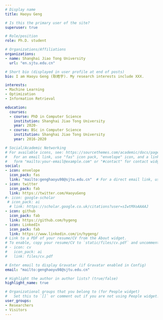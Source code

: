 ```yaml
---
# Display name
title: Haoyu Geng

# Is this the primary user of the site?
superuser: true

# Role/position
role: Ph.D. student

# Organizations/Affiliations
organizations:
- name: Shanghai Jiao Tong University
  url: "en.sjtu.edu.cn"

# Short bio (displayed in user profile at end of posts)
bio: I am Haoyu Geng (耿皓宇). My research interests include XXX.

interests:
- Machine Learning
- Optimization
- Information Retrieval

education:
  courses:
  - course: PhD in Computer Science
    institution: Shanghai Jiao Tong University
    year: 2020-
  - course: BSc in Computer Science
    institution: Shanghai Jiao Tong University
    year: 2016-2020

# Social/Academic Networking
# For available icons, see: https://sourcethemes.com/academic/docs/page-builder/#icons
#   For an email link, use "fas" icon pack, "envelope" icon, and a link in the
#   form "mailto:your-email@example.com" or "#contact" for contact widget.
social:
- icon: envelope
  icon_pack: fas
  link: "mailto:genghaoyu98@sjtu.edu.cn"  # For a direct email link, use "mailto:test@example.org".
- icon: twitter
  icon_pack: fab
  link: https://twitter.com/HaoyuGeng
#- icon: google-scholar
 # icon_pack: ai
  # link: https://scholar.google.co.uk/citations?user=sIwtMXoAAAAJ
- icon: github
  icon_pack: fab
  link: https://github.com/hygeng
- icon: LinkedIn
  icon_pack: fab
  link: https://www.linkedin.com/in/hygeng/
# Link to a PDF of your resume/CV from the About widget.
# To enable, copy your resume/CV to `static/files/cv.pdf` and uncomment the lines below.
# - icon: cv
#   icon_pack: ai
#   link: files/cv.pdf

# Enter email to display Gravatar (if Gravatar enabled in Config)
email: "mailto:genghaoyu98@sjtu.edu.cn"

# Highlight the author in author lists? (true/false)
highlight_name: true

# Organizational groups that you belong to (for People widget)
#   Set this to `[]` or comment out if you are not using People widget.
user_groups:
- Researchers
- Visitors
---
```



